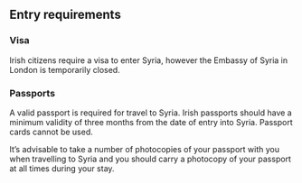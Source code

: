 ## Entry requirements

### Visa

Irish citizens require a visa to enter Syria, however the Embassy of Syria in London is temporarily closed.

### **Passports**

A valid passport is required for travel to Syria. Irish passports should have a minimum validity of three months from the date of entry into Syria. Passport cards cannot be used.

It’s advisable to take a number of photocopies of your passport with you when travelling to Syria and you should carry a photocopy of your passport at all times during your stay.